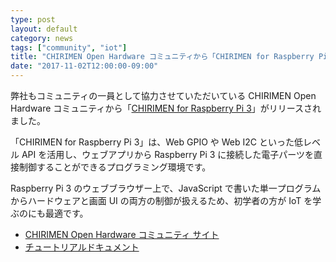```yaml
---
type: post
layout: default
category: news
tags: ["community", "iot"]
title: "CHIRIMEN Open Hardware コミュニティから「CHIRIMEN for Raspberry Pi 3」がリリースされました"
date: "2017-11-02T12:00:00-09:00"
---
```

弊社もコミュニティの一員として協力させていただいている CHIRIMEN Open Hardware コミュニティから「[CHIRIMEN for Raspberry Pi 3](https://github.com/chirimen-oh/chirimen-raspi3)」がリリースされました。

「CHIRIMEN for Raspberry Pi 3」は、Web GPIO や Web I2C といった低レベル API を活用し、ウェブアプリから Raspberry Pi 3 に接続した電子パーツを直接制御することができるプログラミング環境です。

Raspberry Pi 3 のウェブブラウザー上で、JavaScript で書いた単一プログラムからハードウェアと画面 UI の両方の制御が扱えるため、初学者の方が IoT を学ぶのにも最適です。

* [CHIRIMEN Open Hardware コミュニティ サイト](https://chirimen.org/)
* [チュートリアルドキュメント](https://github.com/chirimen-oh/chirimen-raspi3)

